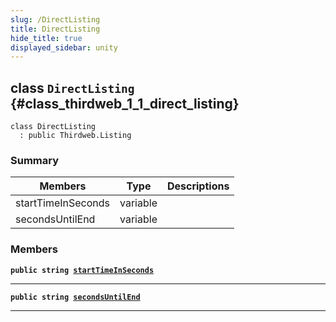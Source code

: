 ```yaml
---
slug: /DirectListing
title: DirectListing
hide_title: true
displayed_sidebar: unity
---
```


## class `DirectListing` {#class_thirdweb_1_1_direct_listing}

```
class DirectListing
  : public Thirdweb.Listing
```

### Summary

| Members            | Type     | Descriptions |
| ------------------ | -------- | ------------ |
| startTimeInSeconds | variable |              |
| secondsUntilEnd    | variable |              |

### Members

**`public string `[`startTimeInSeconds`](#class_thirdweb_1_1_direct_listing_1a9c0ed51e62bd3ca4d0dd2e632b2442a1)**

---

**`public string `[`secondsUntilEnd`](#class_thirdweb_1_1_direct_listing_1a1019bce8048c7c4146df0f4e6efc0526)**

---
